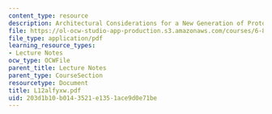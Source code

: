 ```yaml
---
content_type: resource
description: Architectural Considerations for a New Generation of Protocols
file: https://ol-ocw-studio-app-production.s3.amazonaws.com/courses/6-829-computer-networks-fall-2002/203d1b10b0143521e1351ace9d0e71be_L12alfyxw.pdf
file_type: application/pdf
learning_resource_types:
- Lecture Notes
ocw_type: OCWFile
parent_title: Lecture Notes
parent_type: CourseSection
resourcetype: Document
title: L12alfyxw.pdf
uid: 203d1b10-b014-3521-e135-1ace9d0e71be
---
```

